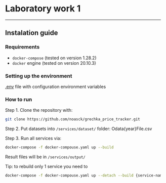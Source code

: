 # Laboratory work 1 
--------------------
## Instalation guide

### Requirements

- ```docker-compose``` (tested on version 1.28.2)
- ```docker``` engine (tested on version 20.10.3)

### Setting up the environment

[.env](../blob/master/.env) file with configuration environment variables

### How to run
Step 1. Clone the repository with:

``` bash
git clone https://github.com/noasck/grechka_price_tracker.git
```

Step 2. Put datasets into `/services/dataset/` folder:
   Odata{year}File.csv

Step 3. Run all services via:

``` bash
docker-compose -f docker-compouse.yaml up --build
```

Result files will be in `/services/output/`

Tip: to rebuild only 1 service you need to
``` bash
docker-compose -f docker-compouse.yaml up --detach --build {service-name}
```
